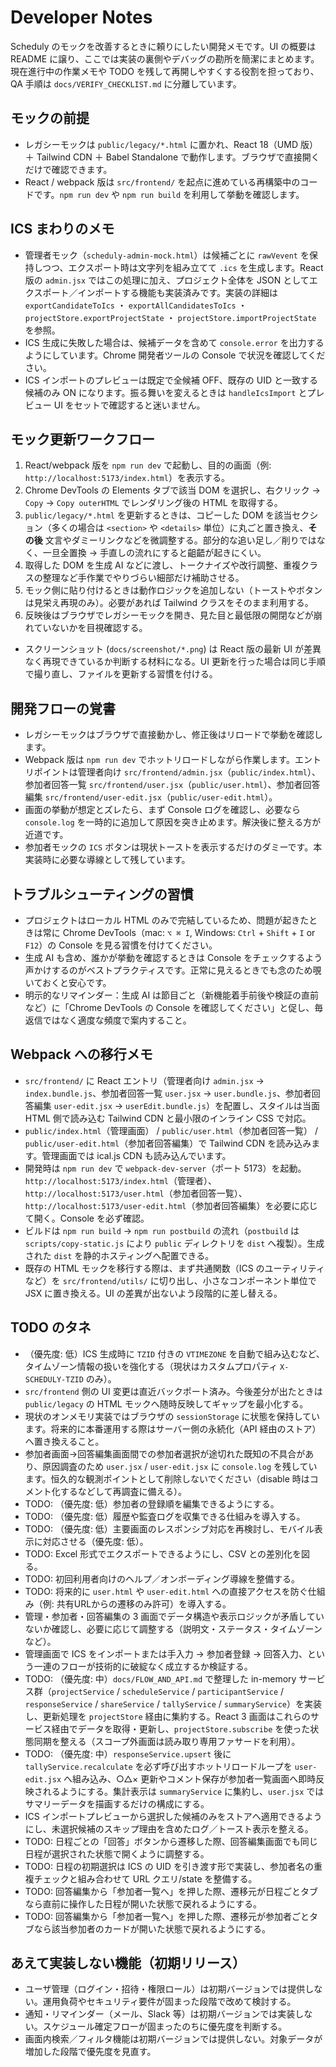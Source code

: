 # Developer Notes

Scheduly のモックを改善するときに頼りにしたい開発メモです。UI の概要は README に譲り、ここでは実装の裏側やデバッグの勘所を簡潔にまとめます。現在進行中の作業メモや TODO を残して再開しやすくする役割を担っており、QA 手順は `docs/VERIFY_CHECKLIST.md` に分離しています。

## モックの前提

- レガシーモックは `public/legacy/*.html` に置かれ、React 18（UMD 版）＋ Tailwind CDN ＋ Babel Standalone で動作します。ブラウザで直接開くだけで確認できます。
- React / webpack 版は `src/frontend/` を起点に進めている再構築中のコードです。`npm run dev` や `npm run build` を利用して挙動を確認します。

## ICS まわりのメモ

- 管理者モック（`scheduly-admin-mock.html`）は候補ごとに `rawVevent` を保持しつつ、エクスポート時は文字列を組み立てて `.ics` を生成します。React 版の `admin.jsx` ではこの処理に加え、プロジェクト全体を JSON としてエクスポート／インポートする機能も実装済みです。実装の詳細は `exportCandidateToIcs` ・ `exportAllCandidatesToIcs` ・ `projectStore.exportProjectState` ・ `projectStore.importProjectState` を参照。
- ICS 生成に失敗した場合は、候補データを含めて `console.error` を出力するようにしています。Chrome 開発者ツールの Console で状況を確認してください。
- ICS インポートのプレビューは既定で全候補 OFF、既存の UID と一致する候補のみ ON になります。振る舞いを変えるときは `handleIcsImport` とプレビュー UI をセットで確認すると迷いません。

## モック更新ワークフロー

1. React/webpack 版を `npm run dev` で起動し、目的の画面（例: `http://localhost:5173/index.html`）を表示する。
2. Chrome DevTools の Elements タブで該当 DOM を選択し、右クリック → `Copy` → `Copy outerHTML` でレンダリング後の HTML を取得する。
3. `public/legacy/*.html` を更新するときは、コピーした DOM を該当セクション（多くの場合は `<section>` や `<details>` 単位）に丸ごと置き換え、**その後** 文言やダミーリンクなどを微調整する。部分的な追い足し／削りではなく、一旦全置換 → 手直しの流れにすると齟齬が起きにくい。
4. 取得した DOM を生成 AI などに渡し、トークナイズや改行調整、重複クラスの整理など手作業でやりづらい細部だけ補助させる。
5. モック側に貼り付けるときは動作ロジックを追加しない（トーストやボタンは見栄え再現のみ）。必要があれば Tailwind クラスをそのまま利用する。
5. 反映後はブラウザでレガシーモックを開き、見た目と最低限の開閉などが崩れていないかを目視確認する。

- スクリーンショット (`docs/screenshot/*.png`) は React 版の最新 UI が差異なく再現できているか判断する材料になる。UI 更新を行った場合は同じ手順で撮り直し、ファイルを更新する習慣を付ける。

## 開発フローの覚書

- レガシーモックはブラウザで直接動かし、修正後はリロードで挙動を確認します。
- Webpack 版は `npm run dev` でホットリロードしながら作業します。エントリポイントは管理者向け `src/frontend/admin.jsx`（`public/index.html`）、参加者回答一覧 `src/frontend/user.jsx`（`public/user.html`）、参加者回答編集 `src/frontend/user-edit.jsx`（`public/user-edit.html`）。
- 画面の挙動が想定とズレたら、まず Console ログを確認し、必要なら `console.log` を一時的に追加して原因を突き止めます。解決後に整える方が近道です。
- 参加者モックの `ICS` ボタンは現状トーストを表示するだけのダミーです。本実装時に必要な導線として残しています。

## トラブルシューティングの習慣

- プロジェクトはローカル HTML のみで完結しているため、問題が起きたときは常に Chrome DevTools（mac: `⌥ ⌘ I`, Windows: `Ctrl` + `Shift` + `I` or `F12`）の Console を見る習慣を付けてください。
- 生成 AI も含め、誰かが挙動を確認するときは Console をチェックするよう声かけするのがベストプラクティスです。正常に見えるときでも念のため覗いておくと安心です。
- 明示的なリマインダー：生成 AI は節目ごと（新機能着手前後や検証の直前など）に「Chrome DevTools の Console を確認してください」と促し、毎返信ではなく適度な頻度で案内すること。

## Webpack への移行メモ

- `src/frontend/` に React エントリ（管理者向け `admin.jsx` → `index.bundle.js`、参加者回答一覧 `user.jsx` → `user.bundle.js`、参加者回答編集 `user-edit.jsx` → `userEdit.bundle.js`）を配置し、スタイルは当面 HTML 側で読み込む Tailwind CDN と最小限のインライン CSS で対応。
- `public/index.html`（管理画面） / `public/user.html`（参加者回答一覧） / `public/user-edit.html`（参加者回答編集）で Tailwind CDN を読み込みます。管理画面では ical.js CDN も読み込んでいます。
- 開発時は `npm run dev` で `webpack-dev-server`（ポート 5173）を起動。`http://localhost:5173/index.html`（管理者）、`http://localhost:5173/user.html`（参加者回答一覧）、`http://localhost:5173/user-edit.html`（参加者回答編集）を必要に応じて開く。Console を必ず確認。
- ビルドは `npm run build` → `npm run postbuild` の流れ（`postbuild` は `scripts/copy-static.js` により `public` ディレクトリを `dist` へ複製）。生成された `dist` を静的ホスティングへ配置できる。
- 既存の HTML モックを移行する際は、まず共通関数（ICS のユーティリティなど）を `src/frontend/utils/` に切り出し、小さなコンポーネント単位で JSX に置き換える。UI の差異が出ないよう段階的に差し替える。

## TODO のタネ

- （優先度: 低）ICS 生成時に `TZID` 付きの `VTIMEZONE` を自動で組み込むなど、タイムゾーン情報の扱いを強化する（現状はカスタムプロパティ `X-SCHEDULY-TZID` のみ）。
- `src/frontend` 側の UI 変更は直近バックポート済み。今後差分が出たときは `public/legacy` の HTML モックへ随時反映してギャップを最小化する。
- 現状のオンメモリ実装ではブラウザの `sessionStorage` に状態を保持しています。将来的に本番運用する際はサーバー側の永続化（API 経由のストア）へ置き換えること。
- 参加者画面→回答編集画面間での参加者選択が途切れた既知の不具合があり、原因調査のため `user.jsx` / `user-edit.jsx` に `console.log` を残しています。恒久的な観測ポイントとして削除しないでください（disable 時はコメント化するなどして再調査に備える）。
- TODO: （優先度: 低）参加者の登録順を編集できるようにする。
- TODO: （優先度: 低）履歴や監査ログを収集できる仕組みを導入する。
- TODO: （優先度: 低）主要画面のレスポンシブ対応を再検討し、モバイル表示に対応させる（優先度: 低）。
- TODO: Excel 形式でエクスポートできるようにし、CSV との差別化を図る。
- TODO: 初回利用者向けのヘルプ／オンボーディング導線を整備する。
- TODO: 将来的に `user.html` や `user-edit.html` への直接アクセスを防ぐ仕組み（例: 共有URLからの遷移のみ許可）を導入する。
- 管理・参加者・回答編集の 3 画面でデータ構造や表示ロジックが矛盾していないか確認し、必要に応じて調整する（説明文・ステータス・タイムゾーンなど）。
- 管理画面で ICS をインポートまたは手入力 → 参加者登録 → 回答入力、という一連のフローが技術的に破綻なく成立するか検証する。
- TODO: （優先度: 中）`docs/FLOW_AND_API.md` で整理した in-memory サービス群（`projectService` / `scheduleService` / `participantService` / `responseService` / `shareService` / `tallyService` / `summaryService`）を実装し、更新処理を `projectStore` 経由に集約する。React 3 画面はこれらのサービス経由でデータを取得・更新し、`projectStore.subscribe` を使った状態同期を整える（スコープ外画面は読み取り専用ファサードを利用）。
- TODO: （優先度: 中）`responseService.upsert` 後に `tallyService.recalculate` を必ず呼び出すホットリロードループを `user-edit.jsx` へ組み込み、○△× 更新やコメント保存が参加者一覧画面へ即時反映されるようにする。集計表示は `summaryService` に集約し、`user.jsx` ではサマリーデータを描画するだけの構成にする。
- ICS インポートプレビューから選択した候補のみをストアへ適用できるようにし、未選択候補のスキップ理由を含めたログ／トースト表示を整える。
- TODO: 日程ごとの「回答」ボタンから遷移した際、回答編集画面でも同じ日程が選択された状態で開くように調整する。
- TODO: 日程の初期選択は ICS の UID を引き渡す形で実装し、参加者名の重複チェックと組み合わせて URL クエリ/state を整備する。
- TODO: 回答編集から「参加者一覧へ」を押した際、遷移元が日程ごとタブなら直前に操作した日程が開いた状態で戻れるようにする。
- TODO: 回答編集から「参加者一覧へ」を押した際、遷移元が参加者ごとタブなら該当参加者のカードが開いた状態で戻れるようにする。

## あえて実装しない機能（初期リリース）

- ユーザ管理（ログイン・招待・権限ロール）は初期バージョンでは提供しない。運用負荷やセキュリティ要件が固まった段階で改めて検討する。
- 通知・リマインダー（メール、Slack 等）は初期バージョンでは実装しない。スケジュール確定フローが固まったのちに優先度を判断する。
- 画面内検索／フィルタ機能は初期バージョンでは提供しない。対象データが増加した段階で優先度を見直す。
